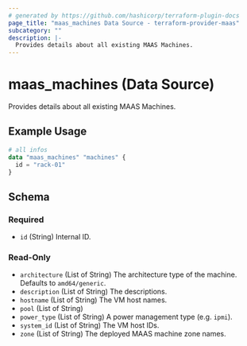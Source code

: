 ```yaml
---
# generated by https://github.com/hashicorp/terraform-plugin-docs
page_title: "maas_machines Data Source - terraform-provider-maas"
subcategory: ""
description: |-
  Provides details about all existing MAAS Machines.
---
```


# maas_machines (Data Source)

Provides details about all existing MAAS Machines.

## Example Usage

```terraform
# all infos 
data "maas_machines" "machines" {
  id = "rack-01"
}
```

<!-- schema generated by tfplugindocs -->
## Schema

### Required

- `id` (String) Internal ID.

### Read-Only

- `architecture` (List of String) The architecture type of the machine. Defaults to `amd64/generic`.
- `description` (List of String) The descriptions.
- `hostname` (List of String) The VM host names.
- `pool` (List of String)
- `power_type` (List of String) A power management type (e.g. `ipmi`).
- `system_id` (List of String) The VM host IDs.
- `zone` (List of String) The deployed MAAS machine zone names.
